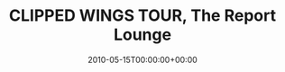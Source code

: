 ---
templateKey: event
guid: 0895426e-6eab-11ea-99c5-002590d1d1b0
date: 2010-05-15T00:00:00+00:00
eventTime: 'none'
title: CLIPPED WINGS TOUR, The Report Lounge
artist: CLIPPED WINGS TOUR
city: Portland
venue: The Report Lounge
group: PPF House
guests: MAGNOLIUS, LEO37, USM
---